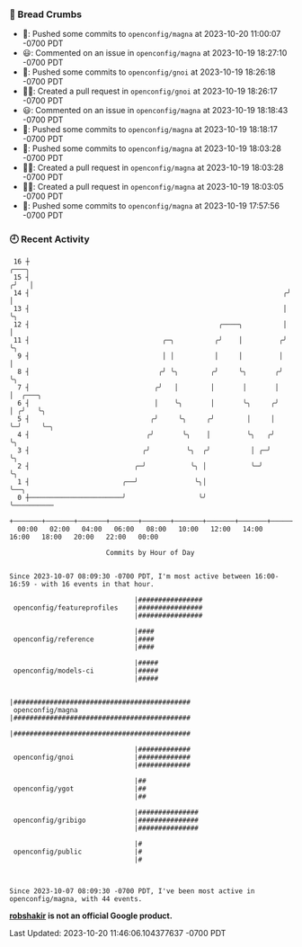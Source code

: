 ### 🍞 Bread Crumbs

 * 🚢: Pushed some commits to `openconfig/magna` at 2023-10-20 11:00:07 -0700 PDT
 * 😃: Commented on an issue in `openconfig/magna` at 2023-10-19 18:27:10 -0700 PDT
 * 🚢: Pushed some commits to `openconfig/gnoi` at 2023-10-19 18:26:18 -0700 PDT
 * ✍🏼: Created a pull request in `openconfig/gnoi` at 2023-10-19 18:26:17 -0700 PDT
 * 😃: Commented on an issue in `openconfig/magna` at 2023-10-19 18:18:43 -0700 PDT
 * 🚢: Pushed some commits to `openconfig/magna` at 2023-10-19 18:18:17 -0700 PDT
 * 🚢: Pushed some commits to `openconfig/magna` at 2023-10-19 18:03:28 -0700 PDT
 * ✍🏼: Created a pull request in `openconfig/magna` at 2023-10-19 18:03:28 -0700 PDT
 * ✍🏼: Created a pull request in `openconfig/magna` at 2023-10-19 18:03:05 -0700 PDT
 * 🚢: Pushed some commits to `openconfig/magna` at 2023-10-19 17:57:56 -0700 PDT

### 🕘 Recent Activity
```
 16 ┼                                                                 ╭───╮
 15 ┤                                                                ╭╯   │
 14 ┤                                                               ╭╯    │
 13 ┤                                                               │     ╰╮
 12 ┤                                               ╭────╮          │      │
 11 ┤                                 ╭─╮          ╭╯    │         ╭╯      ╰╮
  9 ┤                                 │ │          │     │         │        │
  8 ┤                                ╭╯ ╰╮        ╭╯     ╰╮       ╭╯        ╰╮
  7 ┤                               ╭╯   │        │       │       │          │  ╭───╮
  6 ┤                               │    ╰╮       │       ╰╮     ╭╯          │ ╭╯   ╰╮
  5 ┤                              ╭╯     ╰╮     ╭╯        │     │           ╰─╯     ╰─╮
  4 ┤                             ╭╯       ╰╮    │         ╰╮   ╭╯                     ╰╮
  3 ┤                            ╭╯         ╰╮  ╭╯          │ ╭─╯                       ╰╮
  2 ┤                          ╭─╯           ╰╮ │           ╰─╯                          ╰╮
  1 ┤                       ╭──╯              ╰╮│                                         ╰──╮
  0 ┼───────────────────────╯                  ╰╯                                            ╰──────────
    +───────+───────+───────+───────+───────+───────+───────+───────+───────+───────+───────+───────+────
  00:00   02:00   04:00   06:00   08:00   10:00   12:00   14:00   16:00   18:00   20:00   22:00   00:00   

						Commits by Hour of Day


Since 2023-10-07 08:09:30 -0700 PDT, I'm most active between 16:00-16:59 - with 16 events in that hour.

```



```
                               |################
 openconfig/featureprofiles    |################
                               |################

                               |####
 openconfig/reference          |####
                               |####

                               |#####
 openconfig/models-ci          |#####
                               |#####

                               |############################################
 openconfig/magna              |############################################
                               |############################################

                               |#############
 openconfig/gnoi               |#############
                               |#############

                               |##
 openconfig/ygot               |##
                               |##

                               |###############
 openconfig/gribigo            |###############
                               |###############

                               |#
 openconfig/public             |#
                               |#



Since 2023-10-07 08:09:30 -0700 PDT, I've been most active in openconfig/magna, with 44 events.

```
**[robshakir](mailto:robjs@google.com) is not an official Google product.**  


Last Updated: 2023-10-20 11:46:06.104377637 -0700 PDT
